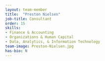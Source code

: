 ```yaml
---
layout: team-member
title:  "Preston Nielsen"
job-title: Consultant
order: 15
skills:
- Finance & Accounting
- Organizations & Human Capital
- Data, Analytics, & Information Technology
team-image: Preston-Nielsen.jpg
has-bio: N
---
```

